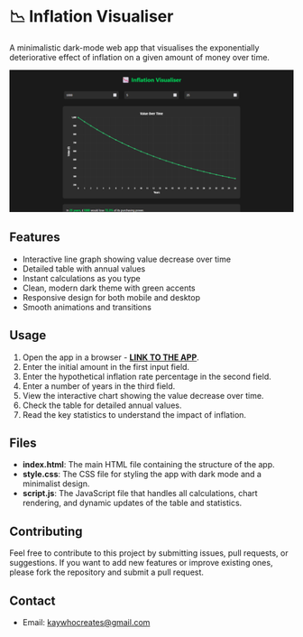 # 📉 Inflation Visualiser

A minimalistic dark-mode web app that visualises the exponentially deteriorative effect of inflation on a given amount of money over time.

[![App Image](Non-App/App%20Image.png)](https://kay-who-codes.github.io/Inflation-Visualiser)

## Features

- Interactive line graph showing value decrease over time  
- Detailed table with annual values  
- Instant calculations as you type  
- Clean, modern dark theme with green accents  
- Responsive design for both mobile and desktop  
- Smooth animations and transitions  

## Usage  

1. Open the app in a browser - **[LINK TO THE APP](https://kay-who-codes.github.io/Inflation-Visualiser)**.  
2. Enter the initial amount in the first input field.  
3. Enter the hypothetical inflation rate percentage in the second field.  
4. Enter a number of years in the third field.  
5. View the interactive chart showing the value decrease over time.  
6. Check the table for detailed annual values.  
7. Read the key statistics to understand the impact of inflation.  

## Files  

- **index.html**: The main HTML file containing the structure of the app.  
- **style.css**: The CSS file for styling the app with dark mode and a minimalist design.  
- **script.js**: The JavaScript file that handles all calculations, chart rendering, and dynamic updates of the table and statistics.  

## Contributing  

Feel free to contribute to this project by submitting issues, pull requests, or suggestions. If you want to add new features or improve existing ones, please fork the repository and submit a pull request.  

## Contact  

- Email: [kaywhocreates@gmail.com](mailto:kaywhocreates@gmail.com)  
